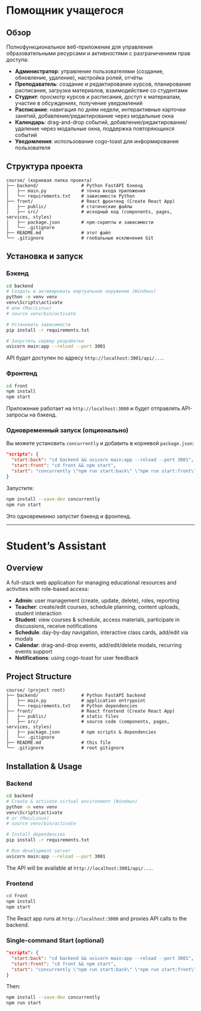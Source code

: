 # Помощник учащегося

## Обзор
Полнофункциональное веб-приложение для управления образовательными ресурсами и активностями с разграничением прав доступа:
- **Администратор**: управление пользователями (создание, обновление, удаление), настройка ролей, отчёты
- **Преподаватель**: создание и редактирование курсов, планирование расписания, загрузка материалов, взаимодействие со студентами
- **Студент**: просмотр курсов и расписания, доступ к материалам, участие в обсуждениях, получение уведомлений
- **Расписание**: навигация по дням недели, интерактивные карточки занятий, добавление/редактирование через модальные окна
- **Календарь**: drag-and-drop событий, добавление/редактирование/удаление через модальные окна, поддержка повторяющихся событий
- **Уведомления**: использование cogo-toast для информирования пользователя

## Структура проекта
```
course/ (корневая папка проекта)
├── backend/                # Python FastAPI бэкенд
│   ├── main.py             # точка входа приложения
│   └── requirements.txt    # зависимости Python
├── front/                  # React фронтенд (Create React App)
│   ├── public/             # статические файлы
│   ├── src/                # исходный код (components, pages, services, styles)
│   ├── package.json        # npm-скрипты и зависимости
│   └── .gitignore
├── README.md               # этот файл
└── .gitignore              # глобальные исключения Git
```

## Установка и запуск

### Бэкенд
```bash
cd backend
# Создать и активировать виртуальное окружение (Windows)
python -m venv venv
venv\Scripts\activate
# или (Mac/Linux)
# source venv/bin/activate

# Установить зависимости
pip install -r requirements.txt

# Запустить сервер разработки
uvicorn main:app --reload --port 3001
```
API будет доступен по адресу `http://localhost:3001/api/...`.

### Фронтенд
```bash
cd front
npm install
npm start
```
Приложение работает на `http://localhost:3000` и будет отправлять API-запросы на бэкенд.

### Одновременный запуск (опционально)
Вы можете установить `concurrently` и добавить в корневой `package.json`:
```json
"scripts": {
  "start:back": "cd backend && uvicorn main:app --reload --port 3001",
  "start:front": "cd front && npm start",
  "start": "concurrently \"npm run start:back\" \"npm run start:front\""
}
```
Запустите:
```bash
npm install --save-dev concurrently
npm run start
```
Это одновременно запустит бэкенд и фронтенд.

---

# Student’s Assistant

## Overview
A full-stack web application for managing educational resources and activities with role-based access:
- **Admin**: user management (create, update, delete), roles, reporting
- **Teacher**: create/edit courses, schedule planning, content uploads, student interaction
- **Student**: view courses & schedule, access materials, participate in discussions, receive notifications
- **Schedule**: day-by-day navigation, interactive class cards, add/edit via modals
- **Calendar**: drag-and-drop events, add/edit/delete modals, recurring events support
- **Notifications**: using cogo-toast for user feedback

## Project Structure
```
course/ (project root)
├── backend/                # Python FastAPI backend
│   ├── main.py             # application entrypoint
│   └── requirements.txt    # Python dependencies
├── front/                  # React frontend (Create React App)
│   ├── public/             # static files
│   ├── src/                # source code (components, pages, services, styles)
│   ├── package.json        # npm scripts & dependencies
│   └── .gitignore
├── README.md               # this file
└── .gitignore              # root gitignore
```

## Installation & Usage

### Backend
```bash
cd backend
# Create & activate virtual environment (Windows)
python -m venv venv
venv\Scripts\activate
# or (Mac/Linux)
# source venv/bin/activate

# Install dependencies
pip install -r requirements.txt

# Run development server
uvicorn main:app --reload --port 3001
```
The API will be available at `http://localhost:3001/api/...`.

### Frontend
```bash
cd front
npm install
npm start
```
The React app runs at `http://localhost:3000` and proxies API calls to the backend.

### Single-command Start (optional)
```json
"scripts": {
  "start:back": "cd backend && uvicorn main:app --reload --port 3001",
  "start:front": "cd front && npm start",
  "start": "concurrently \"npm run start:back\" \"npm run start:front\""
}
```
Then:
```bash
npm install --save-dev concurrently
npm run start
```